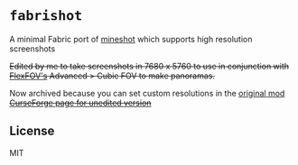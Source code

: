 # `fabrishot`
A minimal Fabric port of [mineshot](https://github.com/ata4/mineshot) which supports high resolution screenshots

~~Edited by me to take screenshots in 7680 x 5760 to use in conjunction with [FlexFOV's](https://www.curseforge.com/minecraft/mc-mods/flex-fov) Advanced > Cubic FOV to make panoramas.~~

Now archived because you can set custom resolutions in the [original mod](https://github.com/ramidzkh/fabrishot)\
~~[CurseForge page for unedited version](https://www.curseforge.com/minecraft/mc-mods/fabrishot)~~

## License
MIT
